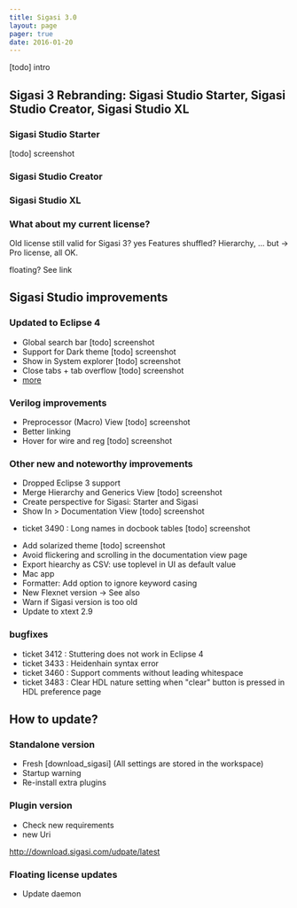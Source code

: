 ```yaml
---
title: Sigasi 3.0
layout: page
pager: true
date: 2016-01-20
---
```


[todo] intro

## Sigasi 3 Rebranding: Sigasi Studio Starter, Sigasi Studio Creator, Sigasi Studio XL

### Sigasi Studio Starter
  
  [todo] screenshot

### Sigasi Studio Creator

### Sigasi Studio XL

### What about my current license?

Old license still valid for Sigasi 3? yes
Features shuffled? Hierarchy, ... but -> Pro license, all OK.

floating? See link


## Sigasi Studio improvements

### Updated to Eclipse 4

* Global search bar
  [todo] screenshot
* Support for Dark theme
  [todo] screenshot
* Show in System explorer
  [todo] screenshot
* Close tabs + tab overflow
  [todo] screenshot
* [more](https://www.eclipse.org/eclipse/news/4.5/platform.php)

### Verilog improvements

* Preprocessor (Macro) View
  [todo] screenshot
* Better linking
* Hover for wire and reg
  [todo] screenshot

### Other new and noteworthy improvements

* Dropped Eclipse 3 support
* Merge Hierarchy and Generics View
  [todo] screenshot
* Create perspective for Sigasi: Starter and Sigasi
* Show In > Documentation View
  [todo] screenshot
- ticket 3490 : Long names in docbook tables
  [todo] screenshot
* Add solarized theme
  [todo] screenshot
* Avoid flickering and scrolling in the documentation view page
* Export hiearchy as CSV: use toplevel in UI as default value
* Mac app
* Formatter: Add option to ignore keyword casing
* New Flexnet version -> See also
* Warn if Sigasi version is too old
* Update to xtext 2.9


### bugfixes

- ticket 3412 : Stuttering does not work in Eclipse 4
- ticket 3433 : Heidenhain syntax error
- ticket 3460 : Support comments without leading whitespace
- ticket 3483 : Clear HDL nature setting when "clear" button is pressed in HDL preference page

## How to update?

### Standalone version

* Fresh [download_sigasi] (All settings are stored in the workspace)
* Startup warning
* Re-install extra plugins

### Plugin version

* Check new requirements
* new Uri

<http://download.sigasi.com/udpate/latest>

### Floating license updates

* Update daemon
 
